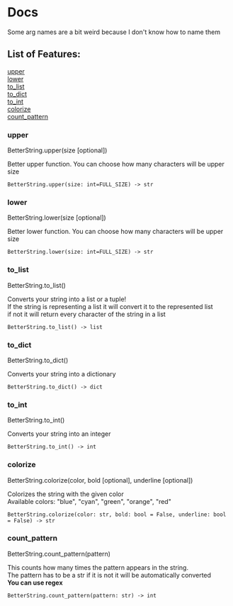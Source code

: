 # Docs
Some arg names are a bit weird because I don't know how to name them   

## List of Features:   
[upper](#upper)   
[lower](#lower)     
[to_list](#to_list)  
[to_dict](#to_dict)   
[to_int](#to_int)    
[colorize](#colorize)   
[count_pattern](#count_pattern)   

### upper
BetterString.upper(size [optional])

Better upper function. You can choose how many characters will be upper size

`BetterString.upper(size: int=FULL_SIZE) -> str`

### lower
BetterString.lower(size [optional])

Better lower function. You can choose how many characters will be upper size

`BetterString.lower(size: int=FULL_SIZE) -> str`

### to_list
BetterString.to_list()    

Converts your string into a list or a tuple!   
If the string is representing a list it will convert it to the represented list   
if not it will return every character of the string in a list   

`BetterString.to_list() -> list`

### to_dict
BetterString.to_dict()

Converts your string into a dictionary

`BetterString.to_dict() -> dict`

### to_int
BetterString.to_int()

Converts your string into an integer

`BetterString.to_int() -> int`

### colorize 
BetterString.colorize(color, bold [optional], underline [optional])     

Colorizes the string with the given color    
Available colors: "blue", "cyan", "green", "orange", "red"   

`BetterString.colorize(color: str, bold: bool = False, underline: bool = False) -> str`   

### count_pattern
BetterString.count_pattern(pattern)

This counts how many times the pattern appears in the string.    
The pattern has to be a str if it is not it will be automatically converted    
**You can use regex**

`BetterString.count_pattern(pattern: str) -> int`
